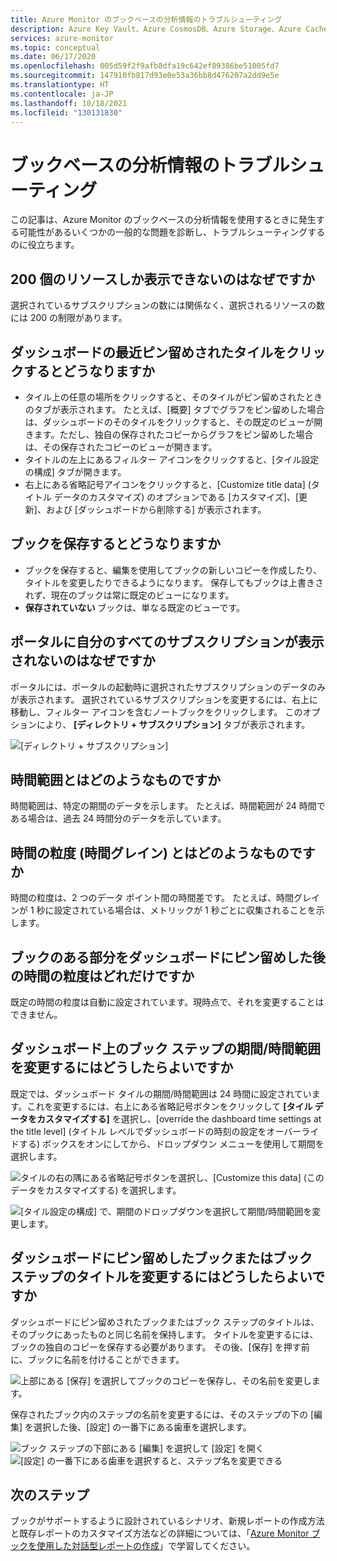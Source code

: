 ```yaml
---
title: Azure Monitor のブックベースの分析情報のトラブルシューティング
description: Azure Key Vault、Azure CosmosDB、Azure Storage、Azure Cache for Redis などのサービスに対する Azure Monitor のブックベースの分析情報のトラブルシューティング指針を示します。
services: azure-monitor
ms.topic: conceptual
ms.date: 06/17/2020
ms.openlocfilehash: 005d59f2f9afb8dfa19c642ef89386be51005fd7
ms.sourcegitcommit: 147910fb817d93e0e53a36bb8d476207a2dd9e5e
ms.translationtype: HT
ms.contentlocale: ja-JP
ms.lasthandoff: 10/18/2021
ms.locfileid: "130131830"
---
```

# <a name="troubleshooting-workbook-based-insights"></a>ブックベースの分析情報のトラブルシューティング

この記事は、Azure Monitor のブックベースの分析情報を使用するときに発生する可能性があるいくつかの一般的な問題を診断し、トラブルシューティングするのに役立ちます。


## <a name="why-can-i-only-see-200-resources"></a>200 個のリソースしか表示できないのはなぜですか

選択されているサブスクリプションの数には関係なく、選択されるリソースの数には 200 の制限があります。

## <a name="what-happens-when-i-click-on-a-recently-pinned-tile-in-the-dashboard"></a>ダッシュボードの最近ピン留めされたタイルをクリックするとどうなりますか

* タイル上の任意の場所をクリックすると、そのタイルがピン留めされたときのタブが表示されます。 たとえば、[概要] タブでグラフをピン留めした場合は、ダッシュボードのそのタイルをクリックすると、その既定のビューが開きます。ただし、独自の保存されたコピーからグラフをピン留めした場合は、その保存されたコピーのビューが開きます。
* タイトルの左上にあるフィルター アイコンをクリックすると、[タイル設定の構成] タブが開きます。
* 右上にある省略記号アイコンをクリックすると、[Customize title data] (タイトル データのカスタマイズ) のオプションである [カスタマイズ]、[更新]、および [ダッシュボードから削除する] が表示されます。

## <a name="what-happens-when-i-save-a-workbook"></a>ブックを保存するとどうなりますか

* ブックを保存すると、編集を使用してブックの新しいコピーを作成したり、タイトルを変更したりできるようになります。 保存してもブックは上書きされず、現在のブックは常に既定のビューになります。
* **保存されていない** ブックは、単なる既定のビューです。

## <a name="why-dont-i-see-all-my-subscriptions-in-the-portal"></a>ポータルに自分のすべてのサブスクリプションが表示されないのはなぜですか

ポータルには、ポータルの起動時に選択されたサブスクリプションのデータのみが表示されます。 選択されているサブスクリプションを変更するには、右上に移動し、フィルター アイコンを含むノートブックをクリックします。 このオプションにより、 **[ディレクトリ + サブスクリプション]** タブが表示されます。

![[ディレクトリ + サブスクリプション]](./media/storage-insights-overview/fqa3.png)

## <a name="what-is-time-range"></a>時間範囲とはどのようなものですか

時間範囲は、特定の期間のデータを示します。 たとえば、時間範囲が 24 時間である場合は、過去 24 時間分のデータを示しています。

## <a name="what-is-time-granularity-time-grain"></a>時間の粒度 (時間グレイン) とはどのようなものですか

時間の粒度は、2 つのデータ ポイント間の時間差です。 たとえば、時間グレインが 1 秒に設定されている場合は、メトリックが 1 秒ごとに収集されることを示します。

## <a name="what-is-the-time-granularity-once-we-pin-any-part-of-the-workbooks-to-a-dashboard"></a>ブックのある部分をダッシュボードにピン留めした後の時間の粒度はどれだけですか

既定の時間の粒度は自動に設定されています。現時点で、それを変更することはできません。

## <a name="how-do-i-change-the-timespan-time-range-of-the-workbook-step-on-my-dashboard"></a>ダッシュボード上のブック ステップの期間/時間範囲を変更するにはどうしたらよいですか

既定では、ダッシュボード タイルの期間/時間範囲は 24 時間に設定されています。これを変更するには、右上にある省略記号ボタンをクリックして **[タイル データをカスタマイズする]** を選択し、[override the dashboard time settings at the title level] (タイトル レベルでダッシュボードの時刻の設定をオーバーライドする) ボックスをオンにしてから、ドロップダウン メニューを使用して期間を選択します。  

![タイルの右の隅にある省略記号ボタンを選択し、[Customize this data] (このデータをカスタマイズする) を選択します。](./media/storage-insights-overview/fqa-data-settings.png)

![[タイル設定の構成] で、期間のドロップダウンを選択して期間/時間範囲を変更します。](./media/storage-insights-overview/fqa-timespan.png)

## <a name="how-do-i-change-the-title-of-the-workbook-or-a-workbook-step-i-pinned-to-a-dashboard"></a>ダッシュボードにピン留めしたブックまたはブック ステップのタイトルを変更するにはどうしたらよいですか

ダッシュボードにピン留めされたブックまたはブック ステップのタイトルは、そのブックにあったものと同じ名前を保持します。 タイトルを変更するには、ブックの独自のコピーを保存する必要があります。 その後、[保存] を押す前に、ブックに名前を付けることができます。

![上部にある [保存] を選択してブックのコピーを保存し、その名前を変更します。](./media/storage-insights-overview/fqa-change-workbook-name.png)

保存されたブック内のステップの名前を変更するには、そのステップの下の [編集] を選択した後、[設定] の一番下にある歯車を選択します。

![ブック ステップの下部にある [編集] を選択して [設定] を開く](./media/storage-insights-overview/fqa-edit.png)
![[設定] の一番下にある歯車を選択すると、ステップ名を変更できる](./media/storage-insights-overview/fqa-change-name.png)

## <a name="next-steps"></a>次のステップ

ブックがサポートするように設計されているシナリオ、新規レポートの作成方法と既存レポートのカスタマイズ方法などの詳細については、「[Azure Monitor ブックを使用した対話型レポートの作成](../visualize/workbooks-overview.md)」で学習してください。
